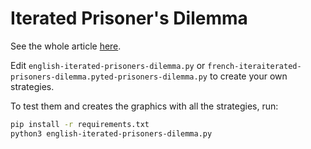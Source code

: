 # Iterated Prisoner's Dilemma

See the whole article [here](https://dev.ewen.quimerch.com/articles/4-strategies-IPD.html).

Edit `english-iterated-prisoners-dilemma.py` or `french-iteraiterated-prisoners-dilemma.pyted-prisoners-dilemma.py` to create your own strategies.

To test them and creates the graphics with all the strategies, run:

```bash
pip install -r requirements.txt
python3 english-iterated-prisoners-dilemma.py
```
